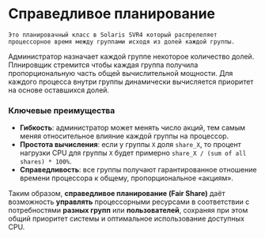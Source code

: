 # Справедливое планирование

```
Это планировачный класс в Solaris SVR4 который распрелеляет процессорное время между группами исходя из долей каждой группы.
```

Администратор назначает каждой группе некоторое количество долей.
Плнировщик стремится чтобы каждая группа получила пропорциональную часть общей вычислительной мощности.
Для каждого процесса внутри группы динамически вычисляется приоритет на основе оставшихся долей.

### Ключевые преимущества

- **Гибкость**: администратор может менять число акций, тем самым меняя относительное влияние каждой группы на процессор.
- **Простота вычисления**: если у группы `X` доля `share_X`, то процент нагрузки CPU для группы `X` будет примерно `share_X / (sum of all shares) * 100%`.
- **Справедливость**: все группы получают гарантированное отношение времени процессора к общему, пропорциональное «акциям».

Таким образом, **справедливое планирование (Fair Share)** даёт возможность **управлять** процессорными ресурсами в соответствии с потребностями **разных групп** или **пользователей**, сохраняя при этом общий приоритет системы и оптимальное использование доступных CPU.